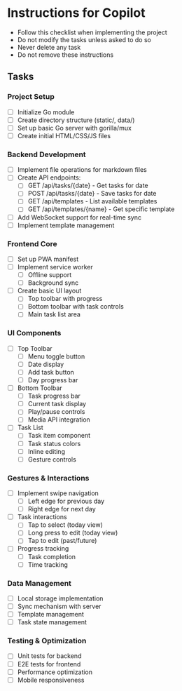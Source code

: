 # Instructions for Copilot

- Follow this checklist when implementing the project
- Do not modify the tasks unless asked to do so
- Never delete any task
- Do not remove these instructions

## Tasks

### Project Setup

- [ ] Initialize Go module
- [ ] Create directory structure (static/, data/)
- [ ] Set up basic Go server with gorilla/mux
- [ ] Create initial HTML/CSS/JS files

### Backend Development

- [ ] Implement file operations for markdown files
- [ ] Create API endpoints:
  - [ ] GET /api/tasks/{date} - Get tasks for date
  - [ ] POST /api/tasks/{date} - Save tasks for date
  - [ ] GET /api/templates - List available templates
  - [ ] GET /api/templates/{name} - Get specific template
- [ ] Add WebSocket support for real-time sync
- [ ] Implement template management

### Frontend Core

- [ ] Set up PWA manifest
- [ ] Implement service worker
  - [ ] Offline support
  - [ ] Background sync
- [ ] Create basic UI layout
  - [ ] Top toolbar with progress
  - [ ] Bottom toolbar with task controls
  - [ ] Main task list area

### UI Components

- [ ] Top Toolbar
  - [ ] Menu toggle button
  - [ ] Date display
  - [ ] Add task button
  - [ ] Day progress bar
- [ ] Bottom Toolbar
  - [ ] Task progress bar
  - [ ] Current task display
  - [ ] Play/pause controls
  - [ ] Media API integration
- [ ] Task List
  - [ ] Task item component
  - [ ] Task status colors
  - [ ] Inline editing
  - [ ] Gesture controls

### Gestures & Interactions

- [ ] Implement swipe navigation
  - [ ] Left edge for previous day
  - [ ] Right edge for next day
- [ ] Task interactions
  - [ ] Tap to select (today view)
  - [ ] Long press to edit (today view)
  - [ ] Tap to edit (past/future)
- [ ] Progress tracking
  - [ ] Task completion
  - [ ] Time tracking

### Data Management

- [ ] Local storage implementation
- [ ] Sync mechanism with server
- [ ] Template management
- [ ] Task state management

### Testing & Optimization

- [ ] Unit tests for backend
- [ ] E2E tests for frontend
- [ ] Performance optimization
- [ ] Mobile responsiveness
